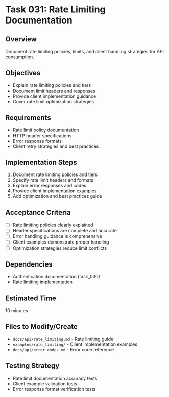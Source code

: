 # Task 031: Rate Limiting Documentation

## Overview
Document rate limiting policies, limits, and client handling strategies for API consumption.

## Objectives
- Explain rate limiting policies and tiers
- Document limit headers and responses
- Provide client implementation guidance
- Cover rate limit optimization strategies

## Requirements
- Rate limit policy documentation
- HTTP header specifications
- Error response formats
- Client retry strategies and best practices

## Implementation Steps
1. Document rate limiting policies and tiers
2. Specify rate limit headers and formats
3. Explain error responses and codes
4. Provide client implementation examples
5. Add optimization and best practices guide

## Acceptance Criteria
- [ ] Rate limiting policies clearly explained
- [ ] Header specifications are complete and accurate
- [ ] Error handling guidance is comprehensive
- [ ] Client examples demonstrate proper handling
- [ ] Optimization strategies reduce limit conflicts

## Dependencies
- Authentication documentation (task_030)
- Rate limiting implementation

## Estimated Time
10 minutes

## Files to Modify/Create
- `docs/api/rate_limiting.md` - Rate limiting guide
- `examples/rate_limiting/` - Client implementation examples
- `docs/api/error_codes.md` - Error code reference

## Testing Strategy
- Rate limit documentation accuracy tests
- Client example validation tests
- Error response format verification tests